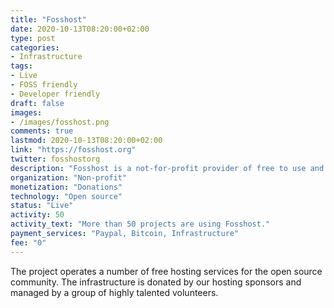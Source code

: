 ```yaml
---
title: "Fosshost"
date: 2020-10-13T08:20:00+02:00
type: post
categories:
- Infrastructure
tags:
- Live
- FOSS friendly
- Developer friendly
draft: false
images:
- /images/fosshost.png
comments: true
lastmod: 2020-10-13T08:20:00+02:00
link: "https://fosshost.org"
twitter: fosshostorg
description: "Fosshost is a not-for-profit provider of free to use and accessible cloud-hosting services to the free and open source software community."
organization: "Non-profit"
monetization: "Donations"
technology: "Open source"
status: "Live"
activity: 50
activity_text: "More than 50 projects are using Fosshost."
payment_services: "Paypal, Bitcoin, Infrastructure"
fee: "0"
---
```

The project operates a number of free hosting services for the open source community. The infrastructure is donated by our hosting sponsors and managed by a group of highly talented volunteers. <!--more-->
